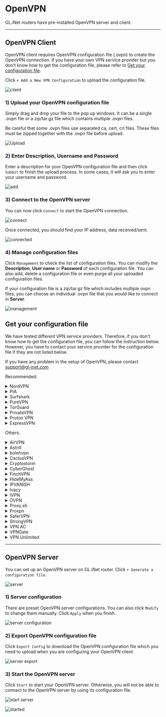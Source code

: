 # OpenVPN

GL.iNet routers have pre-installed OpenVPN server and client. 


---

## OpenVPN Client

OpenVPN client requires OpenVPN configuration file (.ovpn) to create the OpenVPN connection. If you have your own VPN service provider but you don't know how to get the configuration file, please refer to [Get your configuration file](openvpn.md#get-your-configuration-file).

Click `+ Add a New VPN Configuration` to upload the configuration file.

![client](https://static.gl-inet.com/docs/en/3/app/openvpn/src/client.jpg)



### 1) Upload your OpenVPN configuration file

Simply drag and drop your file to the pop up windows. It can be a single .ovpn file or a zip/tar.gz file which contains multiple .ovpn files.

Be careful that some .ovpn files use separated ca, cert, crl files. These files must be zipped together with the .ovpn file before upload.

![Upload](https://static.gl-inet.com/docs/en/3/app/openvpn/src/upload.jpg)



### 2) Enter Description, Username and Password

Enter a description for your OpenVPN configuration file and then click `Submit` to finish the upload process. In some cases, it will ask you to enter your username and password.

![add](https://static.gl-inet.com/docs/en/3/app/openvpn/src/add.jpg)



### 3) Connect to the OpenVPN server

You can now click `Connect` to start the OpenVPN connection.

![connect](https://static.gl-inet.com/docs/en/3/app/openvpn/src/connect.jpg)



Once connected, you should find your IP address, data received/sent.

![connected](https://static.gl-inet.com/docs/en/3/app/openvpn/src/connected.jpg)



### 4) Manage configuration files

Click `Management` to check the list of configuration files. You can modify the **Description**, **User name** or **Password** of each configuration file. You can also add, delete a configuration file or even purge all your uploaded configuration files.

If your configuration file is a zip/tar.gz file which includes multiple ovpn files, you can choose an individual .ovpn file that you would like to connect in **Server**.

![management](https://static.gl-inet.com/docs/en/3/app/openvpn/src/management.jpg)



## Get your configuration file

We have tested different VPN service providers. Therefore, if you don't know how to get the configuration file, you can follow the instruction below. However, you have to contact your service provider for the configuration file if they are not listed below. 

If you have any problem in the setup of OpenVPN, please contact [support@gl-inet.com](mailto:support@gl-inet.com)

Recommended:

<details>
<summary>NordVPN</summary>
<p><a href="https://go.nordvpn.net/aff_c?offer_id=15&amp;aff_id=12016&amp;url_id=902" target="_blank">Official Website</a>

<p>Download OpenVPN client configuration files. We recommend going into NordVPN recommended server utility <a href="https://nordvpn.com/servers/tools/" target="_blank">here</a>.</p>
<p><img alt="nordvpn server utility" src="https://static.gl-inet.com/docs/en/3/app/openvpn/nordvpn/nordvpn_server_utility.png"> </p>
<p>As show above, download the configuration file, then go to the web Admin Panel => OpenVPN Client => Add a New OpenVPN Configuration </p>
<p><img alt="openvpn client" src="https://static.gl-inet.com/docs/en/3/app/openvpn/nordvpn/openvpn_client.jpg"/></p>
<p>It will pop up a dialog</p>
<p><img alt="openvpn client" src="https://static.gl-inet.com/docs/en/3/app/openvpn/nordvpn/new_openvpn_configuration.jpg"/></p>
<p>It will ask username and password. Input the NordVPN credentials and click Submit</p>

Tips: if the zip file is too big to upload, you can upload single ovpn file.</p>

<a href="https://downloads.nordcdn.com/configs/archives/servers/ovpn.zip">Download</a> directly.
</details>


<details>
<summary>PIA</summary>
<p><a href="https://www.privateinternetaccess.com/pages/buy-vpn/glinet" target="_blank">Official Website</a></p>

<a href="https://www.privateinternetaccess.com/openvpn/openvpn.zip">Download</a> directly.
</details>


<details>
<summary>Surfshark</summary>
<p><a href="https://get.surfshark.net/aff_c?offer_id=6&aff_id=1400" target="_blank">Official Website</a></p>

<p>Login and <a href="https://api.surfshark.com/v1/server/configurations">Download</a> directly, or read this <a href="https://support.surfshark.com/hc/en-us/articles/360011856259-How-to-set-up-Surfshark-on-GL-iNet-router-3-x-firmware-" target="_blank">guide</a>.</p>
</details>


<details>
<summary>PureVPN</summary>
<p><a href="https://billing.purevpn.com/aff.php?aff=35535" target="_blank">Official Website</a></p>

<a href="https://s3-us-west-1.amazonaws.com/heartbleed/router/Recommended-CA2.zip">Download</a> directly.
</details>


<details>
<summary>TorGuard</summary>
<p><a href="https://torguard.net/aff.php?aff=3040" target="_blank">Official Website</a></p>
<ol type="1">
<li>
    <p>If you are using <a href="https://torguard.net/aff.php?aff=3040" target="_blank">TorGuard</a>, you need to login the control panel and generate the ovpn file from the "Tools" menu. Please select "All", using udp or tcp and select Cipher. Then press <code>Generate Config</code> and the zip file will be downloaded automatically.<img alt="Generate ovpn" src="https://static.gl-inet.com/docs/en/3/app/wireguard/torguard_generate_ovpn.jpg"/></p>
</li>
<li>
    <p>The username and password for openvpn connection is different from your control panel login. You can change the service username and password in my service credentials. </p>
    <p><img alt="torguard my service credentials" src="https://static.gl-inet.com/docs/en/3/app/wireguard/torguard_my_service_credentials.jpg"/></p>
    <p>You can generate a random login username and password.<img alt="Set password" src="https://static.gl-inet.com/docs/en/3/app/wireguard/torguard_set_password.jpg"/></p>
</li>
</ol>
</details>


<details>
<summary>PrivateVPN</summary>
<p><a href="https://affiliate.privatevpn.com/scripts/click.php?a_aid=5e3a511658bc3" target="_blank">Official Website</a></p>
<a href="https://privatevpn.com/client/PrivateVPN-TUN.zip">Download</a> directly.
</details>


<details>
<summary>Proton VPN</summary>
<p><a href="https://proton.go2cloud.org/SH9s" target="_blank">Official Website</a></p>
<ol type="1">
<li>Login your <a href="https://proton.go2cloud.org/SH9s">Proton VPN</a> account.</li>
<p><img alt="ovpn manager" src="https://static.gl-inet.com/docs/en/3/app/openvpn/proton1.png" /></p>
<li>Click "Download" in the left-hand side.</li>
<p><img alt="ovpn manager" src="https://static.gl-inet.com/docs/en/3/app/openvpn/proton2.png" /></p>
<li>Choose Router</li>
<p><img alt="ovpn manager" src="https://static.gl-inet.com/docs/en/3/app/openvpn/proton3.png" /></p>
<li>Choose the protocol based on your preference and download the configuration files.</li>
<p><img alt="ovpn manager" src="https://static.gl-inet.com/docs/en/3/app/openvpn/proton4.png" /></p>
</ol>
</details>


<details>
<summary>ExpressVPN</summary>
<p><a href="https://www.xvbelink.com/?a_fid=glinet" target="_blank">Official Website</a></p>

<p>*Information quoted from <a href="https://www.expressvpn.com/support/vpn-setup/manual-config-for-linux-with-openvpn/#download">Expressvpn official instruction</a></p>
<ol type="1">

<li>Log in to your <a href="https://www.xvbelink.com/?a_fid=glinet" target="_blank">ExpressVPN</a> account.</li>
<p><img alt="ovpn manager" src="https://static.gl-inet.com/docs/en/2.x/app/src/openvpn/ExpressVPN1.jpg" /></p>
<li>Once you’ve logged in to the website, click on Set Up ExpressVPN on the Active Subscriptions page. This will take you to the Downloads page.</li>
<p><img alt="ovpn manager" src="https://static.gl-inet.com/docs/en/2.x/app/src/openvpn/ExpressVPN2.png" /></p>
<li>Click on Manual Config on the left side of the screen and then select the OpenVPN tab on the right. You will first see your username and password and then a list of OpenVPN configuration files.</li>
<p>Find the location(s) you want to connect to (e.g., Los Angeles, New York, Hong Kong), then download and save the .ovpn file(s) to your desktop.</p>
<p>Note: Please have your username and password ready, as you will be asked to enter them later in the setup process.</p>
<p><img alt="ovpn manager" src="https://static.gl-inet.com/docs/en/2.x/app/src/openvpn/ExpressVPN3.png" /></p>
</ol>

</details>


Others:

<details>
<summary>AirVPN</summary>
<p><a href="https://airvpn.org/?referred_by=402389" target="_blank">Official Website</a></p>

<ol type="1">
<li>Login your AirVPN acoount</li>
<p><img alt="ovpn manager" src="https://static.gl-inet.com/docs/en/2.x/app/src/openvpn/AirVPN1.png" /></p>
<li>Choose Config Generator on the left and then choose Linux as your operating system. Next, choose your preferred server.</li>
<p><img alt="ovpn manager" src="https://static.gl-inet.com/docs/en/2.x/app/src/openvpn/AirVPN2.png" /></p>
<li>You will be able to see the download page of the configuration file.</li>
<p><img alt="ovpn manager" src="https://static.gl-inet.com/docs/en/2.x/app/src/openvpn/AirVPN3.png" /></p>

</ol>

</details>



<details>
<summary>Astrill</summary>
<p><a href="https://www.astrill.com/a/dik2masnw6ig" target="_blank">Official Website</a></p>
<p>*Information quoted from <a href="https://wiki.astrill.com/Astrill_Setup_Manual:How_to_configure_OpenVPN_with_OpenVPN_application_on_Windows">Astrill official instruction</a></p>
<ol type="1">
<li>Generate and Download Astrill Openvpn configuration ZIP</li>
<p><img alt="ovpn manager" src="https://static.gl-inet.com/docs/en/2.x/app/src/openvpn/Astrill1.png" /></p>
<p><img alt="ovpn manager" src="https://static.gl-inet.com/docs/en/2.x/app/src/openvpn/Astrill2.png" /></p>
<li>Type a Description like OPENVPN_GUI.</li>
<li>Click on ADD to my certificates button.</li>
<p><img alt="ovpn manager" src="https://static.gl-inet.com/docs/en/2.x/app/src/openvpn/Astrill3.png" /></p>
<li>Once OpenVPN certificate is added, click on Download button.</li>
<p><img alt="ovpn manager" src="https://static.gl-inet.com/docs/en/2.x/app/src/openvpn/Astrill4.png" /></p>
</ol>
</details>


<details>
<summary>bolehvpn</summary>
<p><a href="https://www.bolehvpn.net/" target="_blank">Official Website</a></p>
<p>Login in <a href="https://users.bolehvpn.net/" target="_blank">Dashboard</a>, download your configuration files and select the <a href="https://users.bolehvpn.net/download/inline/6" target="_blank">Linux_iOS inline</a> format. Extract the zip files after completing the download.</p>
<p><a href="https://www.bolehvpn.net/clients-installations/#1487691248224-0c435dba-d612" target="_blank">Refer link</a></p>
</details>


<details>
<summary>CactusVPN</summary>
<p><a href="https://billing.cactusvpn.com/aff.php?aff=2310" target="_blank">Official Website</a></p>
<p><a href="https://www.cactusvpn.com/downloads/" target="_blank">Download</a> directly.</p>
<p><img alt="ovpn manager" src="https://static.gl-inet.com/docs/en/3/app/openvpn/CactusVPN1.jpg" /></p>
</details>


<details>
<summary>Cryptostorm</summary>
<p><a href="https://cryptostorm.is/" target="_blank">Official Website</a></p>
<p><a href="https://cryptostorm.is/configs/ecc/" target="_blank">Download</a> directly.</p>
</details>


<details>
<summary>CyberGhost</summary>
<p><a href="https://support.cyberghostvpn.com/hc/en-us" target="_blank">Official Website</a></p>
<p>*Information quoted from <a href="https://support.cyberghostvpn.com/hc/en-us/articles/213811885-Router-How-to-configure-OpenVPN-for-flashed-DD-WRT-routers?fbclid=IwAR0_IicBlnNzVqlKh0mAHFyM6uvsGgBQooYfMyJ0bHgb13Eidn8KhXnd6Y0" target="_blank">CyberGhost official instruction</a></p>
<ol type="1">
<li>Login your CyberGhost VPN online account.</li>
<p><img alt="ovpn manager" src="https://static.gl-inet.com/docs/en/3/app/openvpn/Cyberghost/Cyberghost1.png" /></p>
<li>Click on 'My Devices'  > click 'Other' > choose 'Configure new device'.</li>
<p><img alt="ovpn manager" src="https://static.gl-inet.com/docs/en/3/app/openvpn/Cyberghost/Cyberghost2.png" /></p>
<li>At the new screen, in the 'Server configuration' tab, the desired parameters can be configured. For the purpose of setting OpenVPN for your DD-WRT Router, choose 'OpenVPN' from the Protocol drop down menu. Your desired country and server group, as described below, need to be defined too:</li>
<p><img alt="ovpn manager" src="https://static.gl-inet.com/docs/en/3/app/openvpn/Cyberghost/Cyberghost3.png" /></p>
<ul>
<li>Protocol: For Router configurations, please choose OpenVPN</li>
<li>Country: Since native protocol connections may only be used with exactly one server you now have to choose the country you want to surf from; the server to be used in this country will be chosen by CyberGhost automatically.</li>
<li>Server group: Choose the server group and the OpenVPN protocol (UDP or TCP) you want to use:
<p>UDP allows higher speed than the TCP version, but can result in broken downloads in some cases. This is the default setting.</p>
<p>TCP allows more stable connections than the UDP version, but is a bit slower. Choose this version, if you have recurrent connection issues such as sudden disconnections.</p>
</li>
</ul>
<p>After setting up your preferred settings, save them with 'Save and download configuration'.</p>
</ol>
</details>



<details>
<summary>FinchVPN</summary>
<p><a href="https://www.finchvpn.com/" target="_blank">Official Website</a></p>

<ol type="1">

<li>Login your FinchVPN account.</li>
<p><img alt="ovpn manager" src="https://static.gl-inet.com/docs/en/2.x/app/src/openvpn/finchvpn1.jpg" /></p>
<li>Go to the Download page and click Download under FinchVPN OpenVPN Config.</li>
<p><img alt="ovpn manager" src="https://static.gl-inet.com/docs/en/2.x/app/src/openvpn/finchvpn2.jpg" /></p>
<li>Choose Linux</li>
<p><img alt="ovpn manager" src="https://static.gl-inet.com/docs/en/2.x/app/src/openvpn/finchvpn3.jpg" /></p>
<li>Choose the protocol based on your preference. Generally, you can choose the first one “Port 8484 over UDP”</li>
<p><img alt="ovpn manager" src="https://static.gl-inet.com/docs/en/2.x/app/src/openvpn/finchvpn4.jpg" /></p>
<li>Remember to tick the box to include your username and password before download the file.</li>
<p><img alt="ovpn manager" src="https://static.gl-inet.com/docs/en/2.x/app/src/openvpn/finchvpn5.jpg" /></p>
</ol>
</details>



<details>
<summary>HideMyAss</summary>
<p><a href="https://click.hmavpn.com/aff_c?offer_id=1&aff_id=861" target="_blank">Official Website</a></p>
<a href="https://vpn.hidemyass.com/vpn-config/vpn-configs.zip" target="_blank">Download</a> directly.
</details>


<details id="ivacy">
<summary>IPVANISH</summary>
<p><a href="https://www.ipvanish.com/" target="_blank">Official Website</a></p>
<p>You can download all of the config files for all of the servers from <a href="https://www.ipvanish.com/software/configs/">www.ipvanish.com/software/configs/ (configs.zip).</a> </p>
<p><img src="https://static.gl-inet.com/docs/en/3/app/openvpn/ipvanish_download_openvpn_configs.jpg" />></p>
<p>Drag the configs.zip to the New OpenVPN Configuration dialog</p>
<p><img src="https://static.gl-inet.com/docs/en/3/app/openvpn/ipvanish_drag_import_configs.jpg" /></p>
<p>User Name and Password is your IPVanish username and password.</p>
<p><a href="https://support.ipvanish.com/hc/en-us/articles/360001329813-Android-OpenVPN-Setup" target >Refer link</a></p>
</details>


<details id="ivpnid">
<summary>Ivacy</summary>
<p><a href="https://billing.ivacy.com/page/22852" target="_blank">Official Website</a></p>
<p>
    <a href="https://s3.amazonaws.com/ivacy-apps/openvpn-files/OpenVPN-Configs.zip" target="_blank">Download</a> directly, it is the configs of all OpenVPN servers. Drag this zip file to GL.iNet router New OpenVPN Configuration dialog.
</p>
<p><img src="https://static.gl-inet.com/docs/en/3/app/openvpn/ivacy/add_a_new_openvpn_configuration.jpg" /></p>
<p>If this zip file is too big, try to delete some .ovpn files on the zip, and keep the servers you wanted. Don't delete the .crt and .key files</p>
<p><img src="https://static.gl-inet.com/docs/en/3/app/openvpn/ivacy/delete_some_servers.jpg" /></p>
<p>It will pop up a dialog ask for username and password, just input the email and password you login ivacy.com</p>
<p>Choose the server by click the button show in the image below, and click Connect button.</p>
<p><img src="https://static.gl-inet.com/docs/en/3/app/openvpn/ivacy/switch_servers.png" /></p>

<p><a href="https://support.ivacy.com/setup_guide/how-to-setup-ivacy-on-gl-inet-router/" target="_blank">Refer link</a></p>
</details>


<details>
<summary>IVPN</summary>
<p><a href="https://www.ivpn.net/" target="_blank">Official Website</a></p>
<ol type="1">
<li>
    <p>Download the <a href="https://www.ivpn.net/releases/config/ivpn-openvpn-config.zip">OpenVPN config files</a>.</p>
</li>
<li>
    <p>Find the Account ID on <a href="https://www.ivpn.net/clientarea/login" target="_blank">IVPN Client Area</a>.</p>
</li>
<li>
    <p>When drag the config file to Add a New OpenVPN Configuration, you will be asked to enter User Name and Password. The User Name is your Account ID that begins with letters 'ivpn'. The password can be anything, like "ivpn"</p>
    <p><img alt="ivpn set up on gl.inet router" src="https://static.gl-inet.com/docs/en/3/app/wireguard/ivpn_set_up_openvpn_client.png" /></p>
</li>
<p><a href="https://www.ivpn.net/setup/gnu-linux-terminal.html" target="_blank">Refer link</a></p>
</ol>
</details>

<details>
<summary>OVPN</summary>
<p><a href="https://www.ovpn.com/en?ref=glinet" target="_blank">Office Website</a></p>
<p>Just login, then you can easy get the OpenVPN configurations file by click the menu below.</p>
<p><img alt="get ovpn configuration files" src="https://static.gl-inet.com/docs/en/3/app/openvpn/ovpn/get_ovpn_configuration_files.jpg"/></p>
<p>Choose the server and download.</p>
<p><img alt="download ovpn openvpn configuration files" src="https://static.gl-inet.com/docs/en/3/app/openvpn/ovpn/download_configuration_files.jpg"/></p>
<p>The username and password are the same you login OVPN.</p>
</details>

<details>
<summary>Proxy.sh</summary>
<p><a href="https://proxy.sh/panel/aff.php?aff=1458" target="_blank">Official Website</a></p>

<p>Download according to the service that you have subscribed:</p>
<p><a href="https://proxy.sh/s/openvpn">$2 customers</a></p>
<p><a href="https://proxy.sh/m/openvpn">$5 customers</a></p>
<p><a href="https://proxy.sh/l/openvpn">$10 customers</a></p>
<p><a href="https://proxy.sh/p/openvpn">$20 customers</a></p>

</details>





<details>
<summary>Proxpn</summary>
<p><a href="https://secure.proxpn.com/?a_aid=5ac450e27df6f" target="_blank">Official Website</a></p>

<a href="https://www.proxpn.com/updater/locations.html">Download</a> directly.

</details>


<details id="strongvpn">
<summary>SaferVPN</summary>
<p><a href="https://safervpn.com/?a_aid=563" target="_blank">Official Website</a></p>

<a href="https://support.safervpn.com/hc/en-us/articles/360035425314-What-are-SaferVPN-s-OpenVPN-configuration-ovpn-files-for-manual-setup-">Download</a> directly.

<p><img alt="ovpn manager" src="https://static.gl-inet.com/docs/en/3/app/openvpn/SaferVPN1.png" /></p>

</details>


<details>
<summary>StrongVPN</summary>
<p><a href="https://strongvpn.com/?tr_aid=5ac44bd241ca7" target="_blank">Official Website</a></p>
<ol type="1">

<li>Login with your <a href="https://strongvpn.com/?tr_aid=5ac44bd241ca7" target="_blank">StrongVPN</a> account and then you will be able to see VPN Accounts Summary. Click Account Setup Instructions”.</li>
<p><img alt="strongvpnsetup 1" src="https://static.gl-inet.com/docs/en/3/app/openvpn/strong_vpn_setup_01.jpg" /></p>
<li>Find the Manual setup section, follow the steps to get configuration.</li>
<p><img alt="ovpn manager" src="https://static.gl-inet.com/docs/en/3/app/openvpn/strong_vpn_setup_02.jpg" /></p>

</ol>
</details>




<details>
<summary>VPN.AC</summary>
<p><a href="https://vpn.ac/aff.php?aff=1424" target="_blank">Official Website</a></p>

<a href="https://vpn.ac/ovpn/">Download</a> directly.

<p><img alt="ovpn manager" src="https://static.gl-inet.com/docs/en/3/app/openvpn/VPN.Ac1.png" /></p>

</details>






<details>
<summary>VPNGate</summary>
<p><a href="https://www.vpngate.net/en/" target="_blank">Official Website</a></p>

<ol type="1">

<p>The OpenVPN configuration files are listed on the <a href="https://www.vpngate.net/en/">VPN Gate website</a>
according to the server location.</p>
<li>Click OpenVPN Config file under the column “OpenVPN”.</li>
<p><img alt="ovpn manager" src="https://static.gl-inet.com/docs/en/3/app/openvpn/VPNGate1.png" /></p>
<li>You will see the download page.</li>
<p><img alt="ovpn manager" src="https://static.gl-inet.com/docs/en/3/app/openvpn/VPNGate2.png" /></p>
</ol>

</details>





<details>
<summary>VPN Unlimited</summary>
<p><a href="https://keepsolid.g2afse.com/click?pid=270&offer_id=7" target="_blank">Official Website</a></p>

<ol type="1">

<p>*Information quoted from <a href="https://www.vpnunlimitedapp.com/en/info/manuals/how-to-manually-create-vpn-conf">VPN unlimited official instruction</a></p>
<p>Start out by logging in to your User Office, press Manage for the VPN Unlimited service, and follow a few simple steps:</p>
<li>Select a device</li>
<p>Pick a device from the list or create a new one. If you are out of free slots, delete an old device or buy extra slots.</p>
<p><img alt="ovpn manager" src="https://static.gl-inet.com/docs/en/2.x/app/src/openvpn/KeepSolid1.png" /></p>
<li>
<p>Choosethe desired server location</p>
<p>VPN Unlimited offers a large variety ofservers, namely 400+ in 70+ locations. In this case, let it be Germany.</p>
</li>
<li>Select the VPN protocol</li>
<p>For the IKEv2 protocol, you will also need to specify your device’s platform.</p>
<p><img alt="ovpn manager" src="https://static.gl-inet.com/docs/en/2.x/app/src/openvpn/KeepSolid2.png" /></p>
<li>Create a configuration</li>
<p>Press Generate and you will get all the data required to set up a VPN connection.</p>
<p><img alt="ovpn manager" src="https://static.gl-inet.com/docs/en/2.x/app/src/openvpn/KeepSolid3.png" /></p>

</ol>

</details>

---

## OpenVPN Server

You can set up an OpenVPN server on GL.iNet router. Click `+ Generate a configuration file`.

![server](https://static.gl-inet.com/docs/en/3/app/openvpn/src/server.jpg)



### 1) Server configuration

There are preset OpenVPN server configurations. You can also click `Modify` to change them manually. Click `Apply` when you finish.

![ server configuration](https://static.gl-inet.com/docs/en/3/app/openvpn/src/server_settings.jpg)



### 2) Export OpenVPN configuration file

Click `Export Config` to download the OpenVPN configuration file which you need to upload when you are configuring your OpenVPN client.

![server export](https://static.gl-inet.com/docs/en/3/app/openvpn/src/server_export.jpg)



### 3) Start the OpenVPN server

Click `Start` to start your OpenVPN server. Otherwise, you will not be able to connect to the OpenVPN server by using its configuration file.

![start server](https://static.gl-inet.com/docs/en/3/app/openvpn/src/server_settings.jpg)

![started](https://static.gl-inet.com/docs/en/3/app/openvpn/src/server_connected.jpg)

